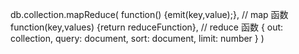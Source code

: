 db.collection.mapReduce(
  function() {emit(key,value);},                  // map 函数
  function(key,values) {return reduceFunction},   // reduce 函数
  {
    out: collection,
    query: document,
    sort: document,
    limit: number
  }
)
